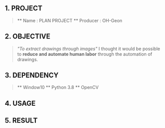 ## 1. PROJECT
> ** Name : PLAN PROJECT
> ** Producer : OH-Geon

## 2. OBJECTIVE
> *"To extract drawings through images"*
> I thought it would be possible to **reduce and automate human labor** 
> through the automation of drawings.

## 3. DEPENDENCY
> ** Window10
> ** Python 3.8
> ** OpenCV

## 4. USAGE
> 
>
>

## 5. RESULT
